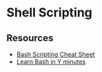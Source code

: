 # Shell Scripting
## Resources
- [Bash Scripting Cheat Sheet](https://devhints.io/bash)
- [Learn Bash in Y minutes](https://learnxinyminutes.com/docs/bash/)
